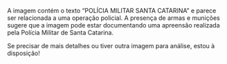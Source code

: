 A imagem contém o texto “POLÍCIA MILITAR SANTA CATARINA” e parece ser relacionada a uma operação policial. A presença de armas e munições sugere que a imagem pode estar documentando uma apreensão realizada pela Polícia Militar de Santa Catarina.

Se precisar de mais detalhes ou tiver outra imagem para análise, estou à disposição!
